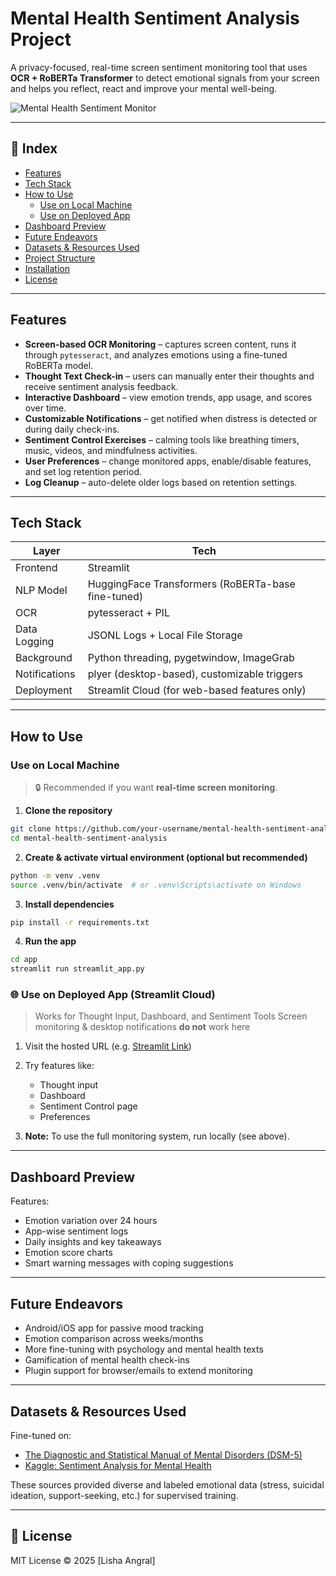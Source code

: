 # Mental Health Sentiment Analysis Project

A privacy-focused, real-time screen sentiment monitoring tool that uses **OCR + RoBERTa Transformer** to detect emotional signals from your screen and helps you reflect, react and improve your mental well-being.

![Mental Health Sentiment Monitor](https://user-images.githubusercontent.com/your-image-link.png)

---

## 📑 Index

- [Features](#-features)
- [Tech Stack](#-tech-stack)
- [How to Use](#-how-to-use)
  - [Use on Local Machine](#use-on-local-machine)
  - [Use on Deployed App](#use-on-deployed-app)
- [Dashboard Preview](#-dashboard-preview)
- [Future Endeavors](#-future-endeavors)
- [Datasets & Resources Used](#-datasets--resources-used)
- [Project Structure](#-project-structure)
- [Installation](#-installation)
- [License](#-license)

---

## Features

- **Screen-based OCR Monitoring** – captures screen content, runs it through `pytesseract`, and analyzes emotions using a fine-tuned RoBERTa model.
- **Thought Text Check-in** – users can manually enter their thoughts and receive sentiment analysis feedback.
- **Interactive Dashboard** – view emotion trends, app usage, and scores over time.
- **Customizable Notifications** – get notified when distress is detected or during daily check-ins.
- **Sentiment Control Exercises** – calming tools like breathing timers, music, videos, and mindfulness activities.
- **User Preferences** – change monitored apps, enable/disable features, and set log retention period.
- **Log Cleanup** – auto-delete older logs based on retention settings.

---

## Tech Stack

| Layer         | Tech                                                            |
|---------------|-----------------------------------------------------------------|
| Frontend      | Streamlit                                                       |
| NLP Model     | HuggingFace Transformers (RoBERTa-base fine-tuned)              |
| OCR           | pytesseract + PIL                                               |
| Data Logging  | JSONL Logs + Local File Storage                                 |
| Background    | Python threading, pygetwindow, ImageGrab                        |
| Notifications | plyer (desktop-based), customizable triggers                    |
| Deployment    | Streamlit Cloud (for web-based features only)                   |

---

## How to Use

### Use on Local Machine

> 🔒 Recommended if you want **real-time screen monitoring**.

1. **Clone the repository**
```bash
git clone https://github.com/your-username/mental-health-sentiment-analysis.git
cd mental-health-sentiment-analysis
````

2. **Create & activate virtual environment (optional but recommended)**

```bash
python -m venv .venv
source .venv/bin/activate  # or .venv\Scripts\activate on Windows
```

3. **Install dependencies**

```bash
pip install -r requirements.txt
```

4. **Run the app**

```bash
cd app
streamlit run streamlit_app.py
```

### 🌐 Use on Deployed App (Streamlit Cloud)

> Works for Thought Input, Dashboard, and Sentiment Tools
> Screen monitoring & desktop notifications **do not** work here

1. Visit the hosted URL (e.g. [Streamlit Link](https://mental-health-sentiment-analysis.streamlit.app/))

2. Try features like:

   * Thought input
   * Dashboard
   * Sentiment Control page
   * Preferences

3. **Note:** To use the full monitoring system, run locally (see above).

---

## Dashboard Preview

Features:

* Emotion variation over 24 hours
* App-wise sentiment logs
* Daily insights and key takeaways
* Emotion score charts
* Smart warning messages with coping suggestions

---

## Future Endeavors

* Android/iOS app for passive mood tracking
* Emotion comparison across weeks/months
* More fine-tuning with psychology and mental health texts
* Gamification of mental health check-ins
* Plugin support for browser/emails to extend monitoring

---

## Datasets & Resources Used

Fine-tuned on:

* [The Diagnostic and Statistical Manual of Mental Disorders (DSM-5)](https://psychiatryonline.org/doi/book/10.1176/appi.books.9780890425787)
* [Kaggle: Sentiment Analysis for Mental Health](https://www.kaggle.com/datasets/suchintikasarkar/sentiment-analysis-for-mental-health)

These sources provided diverse and labeled emotional data (stress, suicidal ideation, support-seeking, etc.) for supervised training.

---

## 🧾 License

MIT License © 2025 \[Lisha Angral]

```

